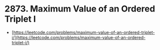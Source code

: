 # 2873. Maximum Value of an Ordered Triplet I

- [https://leetcode.com/problems/maximum-value-of-an-ordered-triplet-i/](https://leetcode.com/problems/maximum-value-of-an-ordered-triplet-i/)
